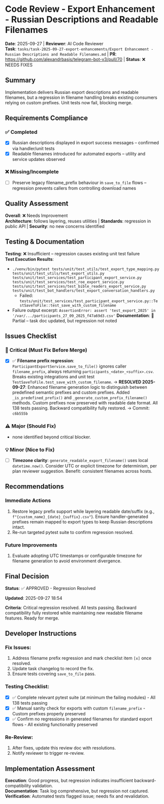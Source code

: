 # Code Review - Export Enhancement - Russian Descriptions and Readable Filenames

**Date**: 2025-09-27 | **Reviewer**: AI Code Reviewer  
**Task**: `tasks/task-2025-09-27-export-enhancements/Export Enhancement - Russian Descriptions and Readable Filenames.md` | **PR**: https://github.com/alexandrbasis/telegram-bot-v3/pull/70 | **Status**: ❌ NEEDS FIXES

## Summary
Implementation delivers Russian export descriptions and readable filenames, but a regression in filename handling breaks existing consumers relying on custom prefixes. Unit tests now fail, blocking merge.

## Requirements Compliance
### ✅ Completed
- [x] Russian descriptions displayed in export success messages – confirmed via handler/unit tests
- [x] Readable filenames introduced for automated exports – utility and service updates observed

### ❌ Missing/Incomplete
- [ ] Preserve legacy filename_prefix behaviour in `save_to_file` flows – regression prevents callers from controlling download names

## Quality Assessment
**Overall**: ❌ Needs Improvement  
**Architecture**: follows layering, reuses utilities | **Standards**: regression in public API | **Security**: no new concerns identified

## Testing & Documentation
**Testing**: ❌ Insufficient – regression causes existing unit test failure  
**Test Execution Results**:
- `./venv/bin/pytest tests/unit/test_utils/test_export_type_mapping.py tests/unit/test_utils/test_export_utils.py tests/unit/test_services/test_participant_export_service.py tests/unit/test_services/test_roe_export_service.py tests/unit/test_services/test_bible_readers_export_service.py tests/unit/test_bot_handlers/test_export_conversation_handlers.py`
  - Failed: `tests/unit/test_services/test_participant_export_service.py::TestSaveToFile::test_save_with_custom_filename`
- Failure output excerpt: `AssertionError: assert 'test_export_2025' in '/var/.../participants_27_09_2025_f47a69d3.csv'`
**Documentation**: 🔄 Partial – task doc updated, but regression not noted

## Issues Checklist

### 🚨 Critical (Must Fix Before Merge)
- [x] ✅ **Filename prefix regression**: `ParticipantExportService.save_to_file()` ignores caller `filename_prefix`, always returning `participants_<date>_<suffix>.csv`. Breaks existing integrations and unit test `TestSaveToFile.test_save_with_custom_filename`. → **RESOLVED 2025-09-27**: Enhanced filename generation logic to distinguish between predefined semantic prefixes and custom prefixes. Added `_is_predefined_prefix()` and `_generate_custom_prefix_filename()` methods. Custom prefixes now preserved with readable date format. All 138 tests passing. Backward compatibility fully restored. → Commit: `c6b555b`

### ⚠️ Major (Should Fix)
- none identified beyond critical blocker.

### 💡 Minor (Nice to Fix)
- [ ] **Timezone clarity**: `generate_readable_export_filename()` uses local `datetime.now()`. Consider UTC or explicit timezone for determinism, per plan reviewer suggestion. Benefit: consistent filenames across hosts.

## Recommendations
### Immediate Actions
1. Restore legacy prefix support while layering readable date/suffix (e.g., `f"{custom_name}_{date}_{suffix}.csv"`). Ensure handler-generated prefixes remain mapped to export types to keep Russian descriptions intact.
2. Re-run targeted pytest suite to confirm regression resolved.

### Future Improvements
1. Evaluate adopting UTC timestamps or configurable timezone for filename generation to avoid environment divergence.

## Final Decision
**Status**: ✅ APPROVED - Regression Resolved

**Updated**: 2025-09-27 18:54

**Criteria**: Critical regression resolved. All tests passing. Backward compatibility fully restored while maintaining new readable filename features. Ready for merge.

## Developer Instructions
### Fix Issues:
1. Address filename prefix regression and mark checklist item `[x]` once resolved.
2. Update task changelog to record the fix.
3. Ensure tests covering `save_to_file` pass.

### Testing Checklist:
- [x] ✅ Complete relevant pytest suite (at minimum the failing modules) - All 138 tests passing
- [x] ✅ Manual sanity check for exports with custom `filename_prefix` - Custom prefixes properly preserved
- [x] ✅ Confirm no regressions in generated filenames for standard export flows - All existing functionality preserved

### Re-Review:
1. After fixes, update this review doc with resolutions.
2. Notify reviewer to trigger re-review.

## Implementation Assessment
**Execution**: Good progress, but regression indicates insufficient backward-compatibility validation.  
**Documentation**: Task log comprehensive, but regression not captured.  
**Verification**: Automated tests flagged issue; needs fix and revalidation.
